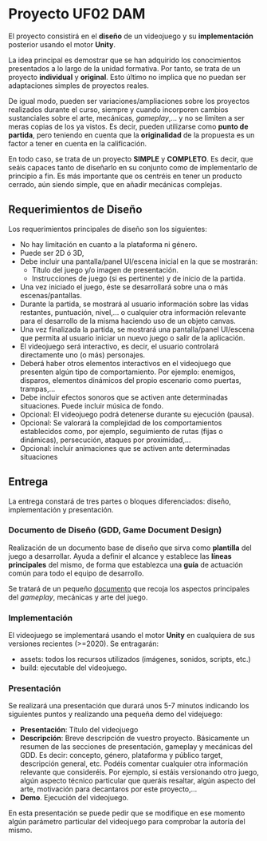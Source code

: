 # Proyecto UF02 DAM

El proyecto consistirá en el **diseño** de un videojuego y su **implementación** posterior usando el motor **Unity**.

La idea principal es demostrar que se han adquirido los conocimientos presentados a lo largo de la unidad formativa. Por tanto, se trata de un proyecto **individual** y **original**. Esto último no implica que no puedan ser adaptaciones simples de proyectos reales. 

De igual modo, pueden ser variaciones/ampliaciones sobre los proyectos realizados durante el curso, siempre y cuando incorporen cambios sustanciales sobre el arte, mecánicas, *gameplay*,... y no se limiten a ser meras copias de los ya vistos. Es decir, pueden utilizarse como **punto de partida**, pero teniendo en cuenta que la **originalidad** de la propuesta es un factor a tener en cuenta en la calificación.

En todo caso, se trata de un proyecto **SIMPLE** y **COMPLETO**. Es decir, que seáis capaces tanto de diseñarlo en su conjunto como de implementarlo de principio a fin. Es más importante que os centréis en tener un producto cerrado, aún siendo simple, que en añadir mecánicas complejas.


## Requerimientos de Diseño

Los requerimientos principales de diseño son los siguientes:
- No hay limitación en cuanto a la plataforma ni género. 
- Puede ser 2D ó 3D, 
- Debe incluir una pantalla/panel UI/escena inicial en la que se mostrarán:
    - Título del juego y/o imagen de presentación.
    - Instrucciones de juego (si es pertinente) y de inicio de la partida. 
- Una vez iniciado el juego, éste se desarrollará sobre una o más escenas/pantallas. 
- Durante la partida, se mostrará al usuario información sobre las vidas restantes, puntuación, nivel,... o cualquier otra información relevante para el desarrollo de la misma haciendo uso de un objeto canvas. 
- Una vez finalizada la partida, se mostrará una pantalla/panel UI/escena que permita al usuario iniciar un nuevo juego o salir de la aplicación. 
- El videojuego será interactivo, es decir, el usuario controlará directamente uno (o más) personajes. 
- Deberá haber otros elementos interactivos en el videojuego que presenten algún tipo de comportamiento. Por ejemplo: enemigos, disparos, elementos dinámicos del propio escenario como puertas, trampas,...
- Debe incluir efectos sonoros que se activen ante determinadas situaciones. Puede incluir música de fondo. 
- Opcional: El videojuego podrá detenerse durante su ejecución (pausa). 
- Opcional: Se valorará la complejidad de los comportamientos establecidos como, por ejemplo, seguimiento de rutas (fijas o dinámicas), persecución, ataques por proximidad,...
- Opcional: incluir animaciones que se activen ante determinadas situaciones

## Entrega

La entrega constará de tres partes o bloques diferenciados: diseño, implementación y presentación.

###  Documento de Diseño (GDD, Game Document Design)

Realización de un documento base de diseño que sirva como **plantilla** del juego a desarrollar. Ayuda a definir el alcance y establece las **líneas principales** del mismo, de forma que establezca una **guía** de actuación común para todo el equipo de desarrollo.

Se tratará de un pequeño [documento](1.Disenho/GDD.md) que recoja los aspectos principales del *gameplay*, mecánicas y arte del juego. 

### Implementación

El videojuego se implementará usando el motor **Unity** en cualquiera de sus versiones recientes (>=2020). Se entragarán:
- assets: todos los recursos utilizados (imágenes, sonidos, scripts, etc.)
- build: ejecutable del videojuego. 


### Presentación

Se realizará una presentación que durará unos 5-7 minutos indicando los siguientes puntos y realizando una pequeña demo del videjuego:
- **Presentación**: Título del videojuego
- **Descripción**: Breve descripción de vuestro proyecto. Básicamente un resumen de las secciones de presentación, gameplay y mecánicas del GDD. Es decir: concepto, género, plataforma y público target, descripción general, etc. 
Podéis comentar cualquier otra información relevante que consideréis. Por ejemplo, si estáis versionando otro juego, algún aspecto técnico particular que queráis resaltar, algún aspecto del arte, motivación para decantaros por este proyecto,...
- **Demo**. Ejecución del videojuego.  

En esta presentación se puede pedir que se modifique en ese momento algún parámetro particular del videojuego para comprobar la autoría del mismo.  

